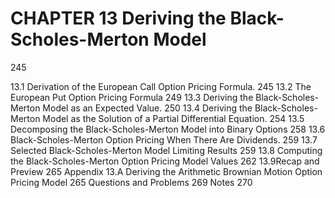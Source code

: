 # CHAPTER 13 Deriving the Black-Scholes-Merton Model

245

13.1 Derivation of the European Call Option Pricing Formula. 245
13.2 The European Put Option Pricing Formula 249
13.3 Deriving the Black-Scholes-Merton Model as an Expected Value. 250
13.4 Deriving the Black-Scholes-Merton Model as the Solution of a
Partial Differential Equation. 254
13.5 Decomposing the Black-Scholes-Merton Model into Binary Options 258
13.6 Black-Scholes-Merton Option Pricing When There Are Dividends. 259
13.7 Selected Black-Scholes-Merton Model Limiting Results 259
13.8 Computing the Black-Scholes-Merton Option Pricing Model Values 262
13.9Recap and Preview 265
Appendix 13.A Deriving the Arithmetic Brownian Motion Option
Pricing Model 265
Questions and Problems 269
Notes 270
